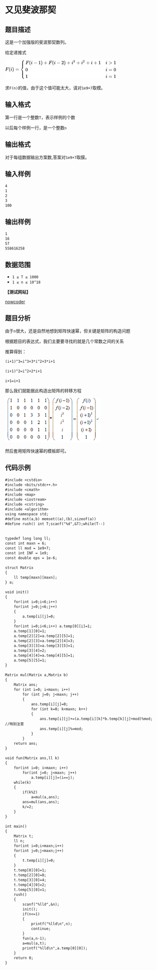 # 又见斐波那契


## 题目描述

这是一个加强版的斐波那契数列。 

给定递推式

![image](images/20180427154236975.png)

求`F(n)`的值，由于这个值可能太大，请对`1e9+7`取模。

## 输入格式

第一行是一个整数`T`，表示样例的个数

以后每个样例一行，是一个整数`n`


## 输出格式

对于每组数据输出方案数,答案对`1e9+7`取膜。

## 输入样例

    4
    1
    2
    3
    100

## 输出样例

    1
    16
    57
    558616258
 
    
## 数据范围

- `1 ≤ T ≤ 1000`
- `1 ≤ n ≤ 10^18`

**【测试网站】**

[nowcoder](https://ac.nowcoder.com/acm/contest/105/G) 

## 题目分析

 由于`n`很大，还是自然地想到矩阵快速幂，但关键是矩阵的构造问题
 
 根据题目的表达式，我们主要要寻找的就是几个常数之间的关系
 
 推算得到：
 
    (i+1)^3=i^3+3*i^2+3*i+1
    
    (i+1)^2=i^2+2*i+1
    
    i+1=i+1
 那么我们就能据此构造出矩阵的转移方程
 
 ![image](images/20180427154248283.png)

  然后套用矩阵快速幂的模板即可。

## 代码示例

```
#include <cstdio>
#include <bits/stdc++.h>
#include <cmath>
#include <map>
#include <iostream>
#include <cstring>
#include <algorithm>
using namespace std;
#define mst(a,b) memset((a),(b),sizeof(a))
#define rush() int T;scanf("%d",&T);while(T--)


typedef long long ll;
const int maxn = 6;
const ll mod = 1e9+7;
const int INF = 1e9;
const double eps = 1e-6;

struct Matrix
{
    ll temp[maxn][maxn];
} a;

void init()
{
    for(int i=0;i<6;i++)
    for(int j=0;j<6;j++)
    {
        a.temp[i][j]=0;
    }
    for(int i=0;i<6;i++) a.temp[0][i]=1;
    a.temp[1][0]=1;
    a.temp[2][2]=a.temp[2][5]=1;
    a.temp[2][3]=a.temp[2][4]=3;
    a.temp[3][3]=a.temp[3][5]=1;
    a.temp[3][4]=2;
    a.temp[4][4]=a.temp[4][5]=1;
    a.temp[5][5]=1;
}

Matrix mul(Matrix a,Matrix b)
{
    Matrix ans;
    for (int i=0; i<maxn; i++)
        for (int j=0; j<maxn; j++)
        {
            ans.temp[i][j]=0;
            for (int k=0; k<maxn; k++)
            {
                ans.temp[i][j]+=(a.temp[i][k]*b.temp[k][j]+mod)%mod;  //特别注意
                ans.temp[i][j]%=mod;
            }
        }
    return ans;
}

void fun(Matrix ans,ll k)
{
    for(int i=0; i<maxn; i++)
        for(int j=0; j<maxn; j++)
            a.temp[i][j]=(i==j);
    while(k)
    {
        if(k%2)
            a=mul(a,ans);
        ans=mul(ans,ans);
        k/=2;
    }
}

int main()
{
    Matrix t;
    ll n;
    for(int i=0;i<maxn;i++)
    for(int j=0;j<maxn;j++)
    {
        t.temp[i][j]=0;
    }
    t.temp[0][0]=1;
    t.temp[2][0]=8;
    t.temp[3][0]=4;
    t.temp[4][0]=2;
    t.temp[5][0]=1;
    rush()
    {
        scanf("%lld",&n);
        init();
        if(n<=1)
        {
            printf("%lld\n",n);
            continue;
        }
        fun(a,n-1);
        a=mul(a,t);
        printf("%lld\n",a.temp[0][0]);
    }
    return 0;
}
```
   
   
   
